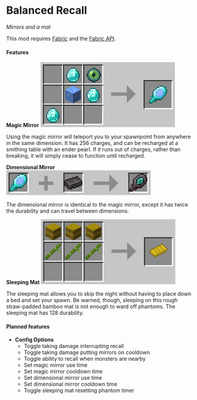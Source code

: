 # Balanced Recall

*Mirrors and a mat*

This mod requires [Fabric](https://fabricmc.net/) and the [Fabric API](https://www.curseforge.com/minecraft/mc-mods/fabric-api).

#### Features

**Magic Mirror**
![](https://github.com/AlurienFlame/Balanced-Recall/blob/dev-readme/images/magic_mirror_crafting.png)

Using the magic mirror will teleport you to your spawnpoint from anywhere in the same dimension. It has 256 charges, and can be recharged at a smithing table with an ender pearl. If it runs out of charges, rather than breaking, it will simply cease to function until recharged.


**Dimensional Mirror**
![](https://github.com/AlurienFlame/Balanced-Recall/blob/dev-readme/images/dimensional_mirror_crafting.png)

The dimensional mirror is identical to the magic mirror, except it has twice the durability and can travel between dimensions.


**Sleeping Mat**
![](https://github.com/AlurienFlame/Balanced-Recall/blob/dev-readme/images/sleeping_mat_crafting.png)

The sleeping mat allows you to skip the night without having to place down a bed and set your spawn. Be warned, though, sleeping on this rough straw-padded bamboo mat is not enough to ward off phantoms. The sleeping mat has 128 durability.

#### Planned features

- **Config Options**
	- Toggle taking damage interrupting recall
	- Toggle taking damage putting mirrors on cooldown
	- Toggle ability to recall when monsters are nearby
    - Set magic mirror use time
    - Set magic mirror cooldown time
    - Set dimensional mirror use time
    - Set dimensional mirror cooldown time
    - Toggle sleeping mat resetting phantom timer
    
